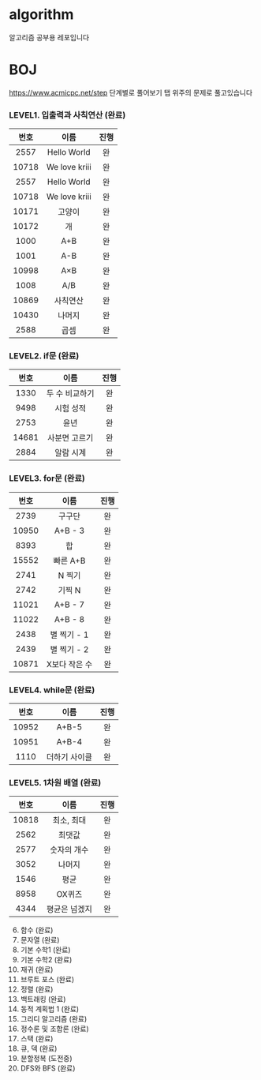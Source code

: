 # algorithm
알고리즘 공부용 레포입니다

# BOJ
https://www.acmicpc.net/step
단계별로 풀어보기 탭 위주의 문제로 풀고있습니다

### LEVEL1. 입출력과 사칙연산 (완료)
|번호|이름|진행| 
|:---:|:---:|:---:| 
|2557|Hello World|완| 
|10718|We love kriii|완| 
|2557|Hello World|완|
|10718|We love kriii|완|
|10171|고양이|완|
|10172|개|완|
|1000|A+B|완|
|1001|A-B|완|
|10998|A×B|완|
|1008|A/B|완|
|10869|사칙연산|완|
|10430|나머지|완|
|2588|곱셈|완|
### LEVEL2. if문  (완료)
|번호|이름|진행| 
|:---:|:---:|:---:|
|1330|두 수 비교하기|완|
|9498|시험 성적|완|
|2753|윤년|완|
|14681|사분면 고르기|완|
|2884|알람 시계|완|
### LEVEL3. for문 (완료)
|번호|이름|진행| 
|:---:|:---:|:---:| 
|2739|구구단|완|
|10950|A+B - 3|완|
|8393|합|완|
|15552|빠른 A+B|완|
|2741|N 찍기|완|
|2742|기찍 N|완|
|11021|A+B - 7|완|
|11022|A+B - 8|완|
|2438|별 찍기 - 1|완|
|2439|별 찍기 - 2|완|
|10871|X보다 작은 수|완|
### LEVEL4. while문 (완료)
|번호|이름|진행| 
|:---:|:---:|:---:|
|10952|A+B-5|완|
|10951|A+B-4|완|
|1110|더하기 사이클|완|
### LEVEL5. 1차원 배열 (완료)
|번호|이름|진행| 
|:---:|:---:|:---:|
|10818|최소, 최대|완|
|2562|최댓값|완|
|2577|숫자의 개수|완|
|3052|나머지|완|
|1546|평균|완|
|8958|OX퀴즈|완|
|4344|평균은 넘겠지|완|
6. 함수 (완료)
7. 문자열  (완료)
8. 기본 수학1 (완료)
9. 기본 수학2 (완료)
10. 재귀  (완료)
11. 브루트 포스  (완료)
12. 정렬  (완료)
14. 백트래킹  (완료)
15. 동적 계획법 1  (완료)
16. 그리디 알고리즘  (완료)
17. 정수론 및 조합론 (완료)
18. 스택  (완료)
19. 큐, 덱  (완료)
20. 분할정복  (도전중)
24. DFS와 BFS  (완료)
